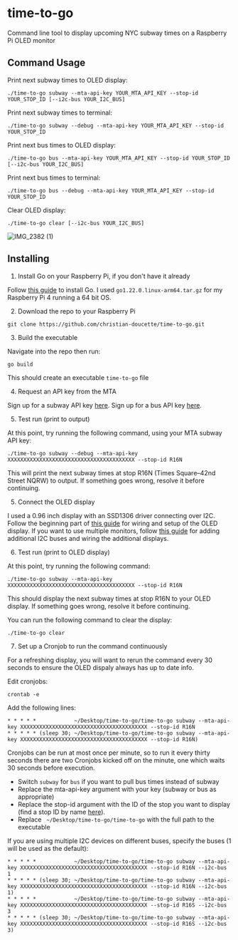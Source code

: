 # time-to-go
Command line tool to display upcoming NYC subway times on a Raspberry Pi OLED monitor

## Command Usage
Print next subway times to OLED display:
```
./time-to-go subway --mta-api-key YOUR_MTA_API_KEY --stop-id YOUR_STOP_ID [--i2c-bus YOUR_I2C_BUS]
```

Print next subway times to terminal:
```
./time-to-go subway --debug --mta-api-key YOUR_MTA_API_KEY --stop-id YOUR_STOP_ID
```

Print next bus times to OLED display:
```
./time-to-go bus --mta-api-key YOUR_MTA_API_KEY --stop-id YOUR_STOP_ID [--i2c-bus YOUR_I2C_BUS]
```

Print next bus times to terminal:
```
./time-to-go bus --debug --mta-api-key YOUR_MTA_API_KEY --stop-id YOUR_STOP_ID
```

Clear OLED display:
```
./time-to-go clear [--i2c-bus YOUR_I2C_BUS]
```

![IMG_2382 (1)](https://github.com/christian-doucette/time-to-go/assets/64502867/cd741130-a423-456a-b77c-278f551a23d2)

## Installing
1. Install Go on your Raspberry Pi, if you don't have it already
   
Follow [this guide](https://www.jeremymorgan.com/tutorials/raspberry-pi/install-go-raspberry-pi/) to install Go. I used ```go1.22.0.linux-arm64.tar.gz``` for my Raspberry Pi 4 running a 64 bit OS.

2. Download the repo to your Raspberry Pi
```
git clone https://github.com/christian-doucette/time-to-go.git
```
3. Build the executable

Navigate into the repo then run:
```
go build
```
This should create an executable ```time-to-go``` file

4. Request an API key from the MTA

Sign up for a subway API key [here](https://api.mta.info/#/signup).
Sign up for a bus API key [here](https://bustime.mta.info/wiki/Developers/Index).

5. Test run (print to output)

At this point, try running the following command, using your MTA subway API key:

```
./time-to-go subway --debug --mta-api-key XXXXXXXXXXXXXXXXXXXXXXXXXXXXXXXXXXXXXXXX --stop-id R16N
```
This will print the next subway times at stop R16N (Times Square–42nd Street NQRW) to output. If something goes wrong, resolve it before continuing.



 
5. Connect the OLED display

I used a 0.96 inch display with an SSD1306 driver connecting over I2C. Follow the beginning part of [this guide](https://www.raspberrypi-spy.co.uk/2018/04/i2c-oled-display-module-with-raspberry-pi/) for wiring and setup of the OLED display. If you want to use multiple monitors, follow [this guide](https://www.instructables.com/Raspberry-PI-Multiple-I2c-Devices/) for adding additional I2C buses and wiring the additional displays. 


6. Test run (print to OLED display)

At this point, try running the following command:
```
./time-to-go subway --mta-api-key XXXXXXXXXXXXXXXXXXXXXXXXXXXXXXXXXXXXXXXX --stop-id R16N
```

This should display the next subway times at stop R16N to your OLED display. If something goes wrong, resolve it before continuing.

You can run the following command to clear the display:
```
./time-to-go clear
```

7. Set up a Cronjob to run the command continuously

For a refreshing display, you will want to rerun the command every 30 seconds to ensure the OLED dispaly always has up to date info.

Edit cronjobs:
```
crontab -e
```

Add the following lines:
```
* * * * *            ~/Desktop/time-to-go/time-to-go subway --mta-api-key XXXXXXXXXXXXXXXXXXXXXXXXXXXXXXXXXXXXXXXX --stop-id R16N
* * * * * (sleep 30; ~/Desktop/time-to-go/time-to-go subway --mta-api-key XXXXXXXXXXXXXXXXXXXXXXXXXXXXXXXXXXXXXXXX --stop-id R16N)
```
Cronjobs can be run at most once per minute, so to run it every thirty seconds there are two Cronjobs kicked off on the minute, one which waits 30 seconds before execution.
- Switch ```subway``` for ```bus``` if you want to pull bus times instead of subway 
- Replace the mta-api-key argument with your key (subway or bus as appropriate)
- Replace the stop-id argument with the ID of the stop you want to display (find a stop ID by name [here](https://github.com/christian-doucette/time-to-go/blob/main/internal/gtfs/stops-data)).
- Replace ``` ~/Desktop/time-to-go/time-to-go``` with the full path to the executable

If you are using multiple I2C devices on different buses, specify the buses (1 will be used as the default):
```
* * * * *            ~/Desktop/time-to-go/time-to-go subway --mta-api-key XXXXXXXXXXXXXXXXXXXXXXXXXXXXXXXXXXXXXXXX --stop-id R16N --i2c-bus 1
* * * * * (sleep 30; ~/Desktop/time-to-go/time-to-go subway --mta-api-key XXXXXXXXXXXXXXXXXXXXXXXXXXXXXXXXXXXXXXXX --stop-id R16N --i2c-bus 1)
* * * * *            ~/Desktop/time-to-go/time-to-go subway --mta-api-key XXXXXXXXXXXXXXXXXXXXXXXXXXXXXXXXXXXXXXXX --stop-id R16S --i2c-bus 3
* * * * * (sleep 30; ~/Desktop/time-to-go/time-to-go subway --mta-api-key XXXXXXXXXXXXXXXXXXXXXXXXXXXXXXXXXXXXXXXX --stop-id R16S --i2c-bus 3)

```








